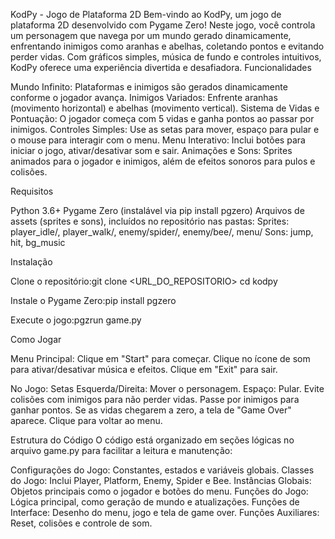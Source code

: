 KodPy - Jogo de Plataforma 2D
Bem-vindo ao KodPy, um jogo de plataforma 2D desenvolvido com Pygame Zero! Neste jogo, você controla um personagem que navega por um mundo gerado dinamicamente, enfrentando inimigos como aranhas e abelhas, coletando pontos e evitando perder vidas. Com gráficos simples, música de fundo e controles intuitivos, KodPy oferece uma experiência divertida e desafiadora.
Funcionalidades

Mundo Infinito: Plataformas e inimigos são gerados dinamicamente conforme o jogador avança.
Inimigos Variados: Enfrente aranhas (movimento horizontal) e abelhas (movimento vertical).
Sistema de Vidas e Pontuação: O jogador começa com 5 vidas e ganha pontos ao passar por inimigos.
Controles Simples: Use as setas para mover, espaço para pular e o mouse para interagir com o menu.
Menu Interativo: Inclui botões para iniciar o jogo, ativar/desativar som e sair.
Animações e Sons: Sprites animados para o jogador e inimigos, além de efeitos sonoros para pulos e colisões.

Requisitos

Python 3.6+
Pygame Zero (instalável via pip install pgzero)
Arquivos de assets (sprites e sons), incluídos no repositório nas pastas:
Sprites: player_idle/, player_walk/, enemy/spider/, enemy/bee/, menu/
Sons: jump, hit, bg_music



Instalação

Clone o repositório:git clone <URL_DO_REPOSITORIO>
cd kodpy


Instale o Pygame Zero:pip install pgzero


Execute o jogo:pgzrun game.py



Como Jogar

Menu Principal:
Clique em "Start" para começar.
Clique no ícone de som para ativar/desativar música e efeitos.
Clique em "Exit" para sair.


No Jogo:
Setas Esquerda/Direita: Mover o personagem.
Espaço: Pular.
Evite colisões com inimigos para não perder vidas.
Passe por inimigos para ganhar pontos.
Se as vidas chegarem a zero, a tela de "Game Over" aparece. Clique para voltar ao menu.



Estrutura do Código
O código está organizado em seções lógicas no arquivo game.py para facilitar a leitura e manutenção:

Configurações do Jogo: Constantes, estados e variáveis globais.
Classes do Jogo: Inclui Player, Platform, Enemy, Spider e Bee.
Instâncias Globais: Objetos principais como o jogador e botões do menu.
Funções do Jogo: Lógica principal, como geração de mundo e atualizações.
Funções de Interface: Desenho do menu, jogo e tela de game over.
Funções Auxiliares: Reset, colisões e controle de som.

